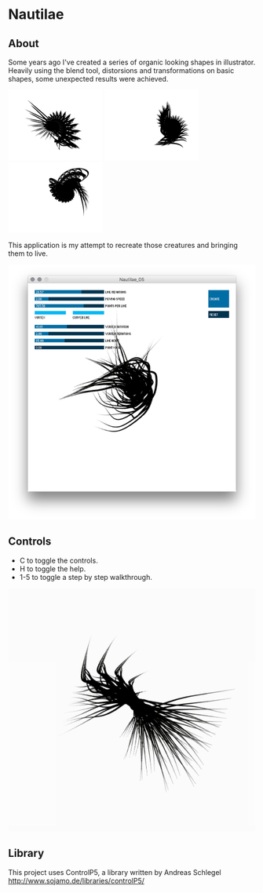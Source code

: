 # Nautilae

## About
Some years ago I've created a series of organic looking shapes in illustrator.
Heavily using the blend tool, distorsions and transformations on basic shapes, some unexpected results were achieved.

![Illustrator Source Material](/images/nautilae_01.png)
![Illustrator Source Material](/images/nautilae_02.png)
![Illustrator Source Material](/images/nautilae_03.png)



This application is my attempt to recreate those creatures and bringing them to live. 

![Processing](/images/application-screenshot-1.png)



## Controls
- C to toggle the controls.
- H to toggle the help.
- 1-5 to toggle a step by step walkthrough.

![Example](/images/example.gif)


## Library
This project uses ControlP5, a library written by Andreas Schlegel<br>
http://www.sojamo.de/libraries/controlP5/




